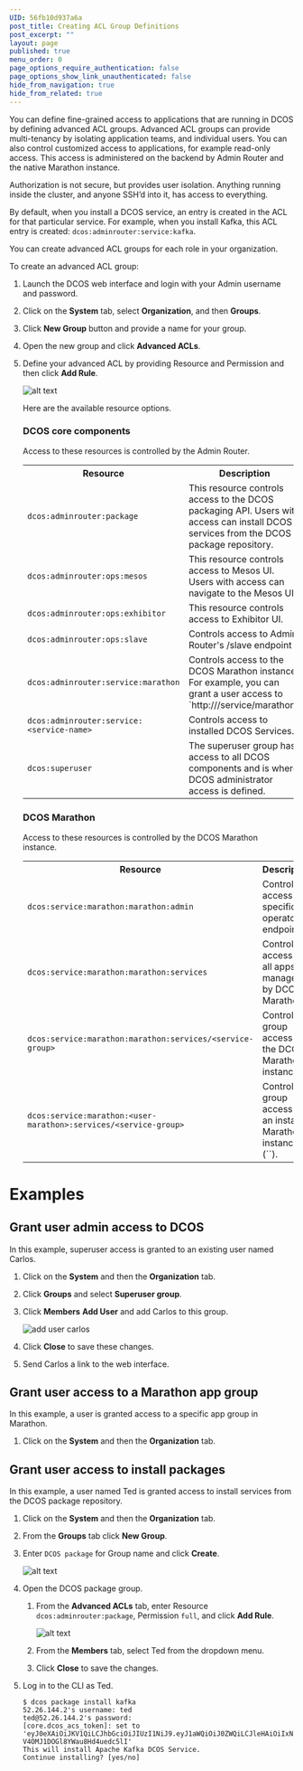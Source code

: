 ```yaml
---
UID: 56fb10d937a6a
post_title: Creating ACL Group Definitions
post_excerpt: ""
layout: page
published: true
menu_order: 0
page_options_require_authentication: false
page_options_show_link_unauthenticated: false
hide_from_navigation: true
hide_from_related: true
---
```

You can define fine-grained access to applications that are running in DCOS by defining advanced ACL groups. Advanced ACL groups can provide multi-tenancy by isolating application teams, and individual users. You can also control customized access to applications, for example read-only access. This access is administered on the backend by Admin Router and the native Marathon instance.

Authorization is not secure, but provides user isolation. Anything running inside the cluster, and anyone SSH’d into it, has access to everything.

By default, when you install a DCOS service, an entry is created in the ACL for that particular service. For example, when you install Kafka, this ACL entry is created: `dcos:adminrouter:service:kafka`.
    

You can create advanced ACL groups for each role in your organization. 

To create an advanced ACL group:

1.  Launch the DCOS web interface and login with your Admin username and password.

2.  Click on the **System** tab, select **Organization**, and then **Groups**.

3.  Click **New Group** button and provide a name for your group.

4.  Open the new group and click **Advanced ACLs**.

5.  Define your advanced ACL by providing Resource and Permission and then click **Add Rule**.

    ![alt text](/assets/images/auth-enable-advanced-acl.gif)
    
    Here are the available resource options.
    
    ### DCOS core components
    Access to these resources is controlled by the Admin Router.
    <p>
    <table class="table">
      <tr>
        <th>Resource</th>
        <th>Description</th>
        <th>Permission</th>
      </tr>
      <!-- tr>
        <td><code>dcos:adminrouter:acs</code></td>
        <td><p>Controls access to the DCOS access control service API. </p><p><strong>Important:</strong> This group has access all permissions, including granting superuser access.</p></td>
        <td>full</td>
      </tr -->
      <tr>
        <td><code>dcos:adminrouter:package</code></td>
        <td>This resource controls access to the DCOS packaging API. Users with access can install DCOS services from the DCOS package repository.</td>
        <td>full</td>
      </tr>
      <tr>
        <td><code>dcos:adminrouter:ops:mesos</code></td>
        <td>This resource controls access to Mesos UI. Users with access can navigate to the Mesos UI.</td>
        <td>full</td>
      </tr>
      <tr>
        <td><code>dcos:adminrouter:ops:exhibitor</code></td>
        <td>This resource controls access to Exhibitor UI.  </td>
        <td>full</td>
      </tr>
      <tr>
        <td><code>dcos:adminrouter:ops:slave</code></td>
        <td>Controls access to Admin Router's /slave endpoint</td>
        <td>full</td>
      </tr>
      <!-- tr>
        <td><code>dcos:adminrouter:ops:metadata</code></td>
        <td>Controls access to Admin Router's medatada endpoints</td>
        <td>full</td>
      </tr>
      <tr>
        <td><code>dcos:adminrouter:ops:historyservice</code></td>
        <td>Controls access to the history service through Admin Router</td>
        <td>full</td>
      </tr>
      <tr>
        <td><code>dcos:adminrouter:ops:mesos-dns</code></td>
        <td>Controls access to Mesos DNS through Admin Router</td>
        <td>full</td>
      </tr>
      <tr>
        <td><code>dcos:adminrouter:ops:networking</code></td>
        <td>Controls access to the networking API through Admin Router</td>
        <td>full</td>
      </tr>
      <tr>
        <td><code>dcos:adminrouter:ops:system-health</code></td>
        <td>Controls access to the health monitoring API through Admin Router</td>
        <td>full</td>
      </tr -->
      <tr>
        <td><code>dcos:adminrouter:service:marathon</code></td>
        <td>Controls access to the DCOS Marathon instance. For example, you can grant a user access to `http://<public-master-IP>/service/marathon`.</td>
        <td>full</td>
      </tr>
      <tr>
              <td><code>dcos:adminrouter:service:&lt;service-name&gt;</code></td>
              <td>Controls access to installed DCOS Services.</td>
              <td>full</td>
            </tr>
      <tr>
      <td><code>dcos:superuser</code></td>
      <td>The superuser group has access to all DCOS components and is where DCOS administrator access is defined.</td>
      <td>full</td>
    </tr>
      <tr>
      </tr>
    </table>
    </p>
    <!-- For 1.9 *   `dcos:acs` - resources defined by the access control service. -->

    ### DCOS Marathon 
    Access to these resources is controlled by the DCOS Marathon instance.
    <p>
    <table class="table">
      <tr>
        <th>Resource</th>
        <th>Description</th>
        <th>Permission</th>
      </tr>
              <tr>
              <td><code>dcos:service:marathon:marathon:admin</code></td>
              <td>Control access to specific operator endpoints. <!-- What are these endpoints? --></td>
              <td>full</td>
            </tr>
      <tr>
        <td><code>dcos:service:marathon:marathon:services</code></td>
        <td>Controls access to all apps managed by DCOS Marathon.</td>
        <td>create, read, update, delete</td>
      </tr>         
      <tr>
        <td><code>dcos:service:marathon:marathon:services/&lt;service-group&gt;</code></td>
        <td>Controls group access to the DCOS Marathon instance.</td>
        <td>create, read, update, delete</td>
      </tr>
      <tr>
        <td><code>dcos:service:marathon:&lt;user-marathon&gt;:services/&lt;service-group&gt;</code></td>
        <td>Controls group access to an installed Marathon instance (`<user-marathon>`).</td>
        <td>create, read, update, delete</td>
      </tr>
    </table>
    </p>
            


# Examples 

## Grant user admin access to DCOS
In this example, superuser access is granted to an existing user named Carlos.

1.  Click on the **System** and then the **Organization** tab. 

1.  Click **Groups** and select **Superuser group**.

1.  Click **Members** **Add User** and add Carlos to this group.

    ![add user carlos](/assets/images/auth-enable-ex-superuser.gif)
    
1.  Click **Close** to save these changes.

1.  Send Carlos a link to the web interface.

## Grant user access to a Marathon app group
In this example, a user is granted access to a specific app group in Marathon.

1.  Click on the **System** and then the **Organization** tab.


## Grant user access to install packages
In this example, a user named Ted is granted access to install services from the DCOS package repository.

1.  Click on the **System** and then the **Organization** tab. 

1.  From the **Groups** tab click **New Group**. 

1.  Enter `DCOS package` for Group name and click **Create**.

    ![alt text](/assets/images/auth-enable-ex-package-user.gif)
    
1.  Open the DCOS package group. 

    1.  From the **Advanced ACLs** tab, enter Resource `dcos:adminrouter:package`, Permission `full`, and click **Add Rule**.

        ![alt text](/assets/images/auth-enable-ex-package-user2.gif)
            
    1.  From the **Members** tab, select Ted from the dropdown menu.
    
    1.  Click **Close** to save the changes.
    
1.  Log in to the CLI as Ted.

        $ dcos package install kafka
        52.26.144.2's username: ted
        ted@52.26.144.2's password: 
        [core.dcos_acs_token]: set to 'eyJ0eXAiOiJKV1QiLCJhbGciOiJIUzI1NiJ9.eyJ1aWQiOiJ0ZWQiLCJleHAiOiIxNDYwNDE1NjY0In0.IGk3OOPCpoEUTnaY-V4OMJ1DOGl8YWau8Hd4uedc5lI'
        This will install Apache Kafka DCOS Service.
        Continue installing? [yes/no]


 [1]: https://www.ietf.org/rfc/rfc3986.txt